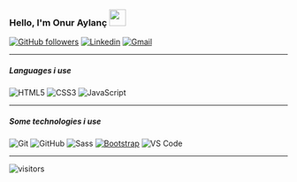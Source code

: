 ### Hello, I'm Onur Aylanç  <a href="#"><img src="https://media.giphy.com/media/hvRJCLFzcasrR4ia7z/giphy.gif" width="30px"></a>



 
[![GitHub followers](https://img.shields.io/github/followers/miraykaymak.svg?style=social&label=Follow&maxAge=2592000)](https://github.com/Fr3shBrain)
[![Linkedin](https://img.shields.io/badge/-LinkedIn-222222?style=flat&logo=Linkedin&logoColor=white)](https://www.linkedin.com/in/onur-aylan%C3%A7-58972517b/)
[![Gmail](https://img.shields.io/badge/-gmail-222222?style=flat&logo=gmail&logoColor=dark-blue)](mailto:aylanc.onur@gmail.com)


<hr/>


##### Languages i use

![HTML5](https://img.shields.io/badge/-HTML5-222222?style=flat&logo=html5)
![CSS3](https://img.shields.io/badge/-CSS3-222222?style=flat&logo=css3)
![JavaScript](https://img.shields.io/badge/-JAVASCRİPT-222222?style=flat&logo=javascript)

<hr/>

##### Some technologies i use

![Git](https://img.shields.io/badge/-Git-222222?style=flat&logo=git&logoColor=F05032)
![GitHub](https://img.shields.io/badge/-GitHub-222222?style=flat&logo=github&logoColor=pink)
![Sass](https://img.shields.io/badge/-Sass-%23222222?style=flat&logo=sass&logoColor=CC6699)
[![Bootstrap](https://img.shields.io/badge/-Bootstrap-222222?style=flat&logo=bootstrap&link=https://github.com/mehmeteyupoglu/)](https://github.com/mehmeteyupoglu/)
![VS Code](http://img.shields.io/badge/-VS%20Code-222222?style=flat&logo=visual-studio-code&logoColor=007ACC)



<hr/>


![visitors](https://visitor-badge.laobi.icu/badge?page_id=Fr3shBrain)




